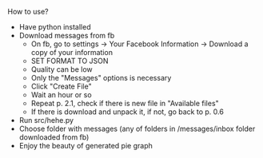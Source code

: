 How to use?
- Have python installed
- Download messages from fb
   - On fb, go to settings -> Your Facebook Information -> Download a copy of your information
   - SET FORMAT TO JSON
   - Quality can be low
   - Only the  "Messages" options is necessary
   - Click "Create File"
   - Wait an hour or so
   - Repeat p. 2.1, check if there is new file in "Available files"
   - If there is download and unpack it, if not, go back to p. 0.6
- Run src/hehe.py
- Choose folder with messages (any of folders in /messages/inbox folder downloaded from fb)
- Enjoy the beauty of generated pie graph
